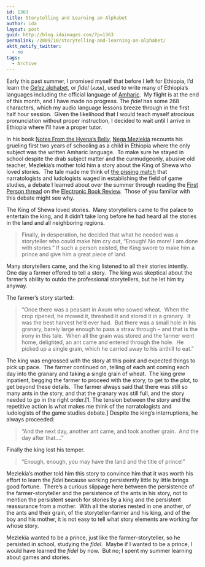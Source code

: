 ```yaml
---
id: 1363
title: Storytelling and Learning an Alphabet
author: ida
layout: post
guid: http://blog.idaimages.com/?p=1363
permalink: /2009/10/storytelling-and-learning-an-alphabet/
aktt_notify_twitter:
  - no
tags:
  - Archive
---
```

Early this past summer, I promised myself that before I left for Ethiopia, I’d learn the <a href="http://en.wikipedia.org/wiki/Amharic_language" target="_blank">Ge&#8217;ez alphabet</a>, or *fidel* (ፊደል), used to write many of Ethiopia&#8217;s languages including the official language of [Amharic][1].  My flight is at the end of this month, and I have made no progress. The *fidel* has some 268 characters, which my audio language lessons breeze through in the first half hour session.  Given the likelihood that I would teach myself atrocious pronunciation without proper instruction, I decided to wait until I arrive in Ethiopia where I’ll have a proper tutor.

In his book <a href="http://books.google.com/books?id=8hHGl8Dxvn8C&dq=Notes+from+the+Hyena's+Belly:+An+Ethiopian+Boyhood&printsec=frontcover&source=bl&ots=hWqg3O4Blk&sig=d4d6X4OTi7FlNVDyU6xdDwkC8A8&hl=en&ei=mhfISo6-JpC7lAf6tqySAw&sa=X&oi=book_result&ct=result&resnum=3#v=onepage&q=&f=false" target="_blank">Notes From the Hyena’s Belly</a>, [Nega Mezlekia][2] recounts his grueling first two years of schooling as a child in Ethiopia where the only subject was the written Amharic language.  To make sure he stayed in school despite the drab subject matter and the curmudgeonly, abusive old teacher, Mezlekia&#8217;s mother told him a story about the King of Shewa who loved stories.  The tale made me think of [the pissing match][3] that narratologists and ludologists waged in establishing the field of game studies, a debate I learned about over the summer through reading the [First Person thread][4] on the [Electronic Book Review][5].  Those of you familiar with this debate might see why.

The King of Shewa loved stories.  Many storytellers came to the palace to entertain the king, and it didn’t take long before he had heard all the stories in the land and all neighboring regions.

> Finally, in desperation, he decided that what he needed was a storyteller who could make him cry out, &#8220;Enough! No more! I am done with stories.&#8221; If such a person existed, the King swore to make him a prince and give him a great piece of land.

Many storytellers came, and the king listened to all their stories intently.  One day a farmer offered to tell a story.  The king was skeptical about the farmer’s ability to outdo the professional storytellers, but he let him try anyway.

The farmer&#8217;s story started:

> &#8220;Once there was a peasant in Axum who sowed wheat.  When the crop ripened, he mowed it, threshed it and stored it in a granary.  It was the best harvest he’d ever had.  But there was a small hole in his granary, barely large enough to pass a straw through &#8211; and that is the irony in this tale.  When all the grain was stored and the farmer went home, delighted, an ant came and entered through the hole.  He picked up a single grain, which he carried away to his anthill to eat.&#8221;

The king was engrossed with the story at this point and expected things to pick up pace.  The farmer continued on, telling of each ant coming each day into the granary and taking a single grain of wheat.  The king grew inpatient, begging the farmer to proceed with the story, to get to the plot, to get beyond these details.  The farmer always said that there was still so many ants in the story, and that the granary was still full, and the story needed to go in the right order.[1. The tension between the story and the repetitive action is what makes me think of the narratologists and ludologists of the game studies debate.] Despite the king&#8217;s interruptions, he always proceeded:

> “And the next day, another ant came, and took another grain.  And the day after that….”

Finally the king lost his temper.

> “Enough, enough, you may have the land and the title of prince!”

Mezlekia&#8217;s mother told him this story to convince him that it was worth his effort to learn the *fidel* because working persistently little by little brings good fortune.  There&#8217;s a curious slippage here between the persistence of the farmer-storyteller and the persistence of the ants in his story, not to mention the persistent search for stories by a king and the persistent reassurance from a mother.  With all the stories nested in one another, of the ants and their grain, of the storyteller-farmer and his king, and of the boy and his mother, it is not easy to tell what story elements are working for whose story.

Mezlekia wanted to be a prince, just like the farmer-storyteller, so he persisted in school, studying the *fidel*.  Maybe if I wanted to be a prince, I would have learned the *fidel* by now.  But no; I spent my summer learning about games and stories.

 [1]: http://en.wikipedia.org/wiki/Amharic_language
 [2]: http://en.wikipedia.org/wiki/Nega_Mezlekia
 [3]: http://en.wikipedia.org/wiki/Game_studies#Humanities
 [4]: http://www.electronicbookreview.com/thread/firstperson
 [5]: http://www.electronicbookreview.com/